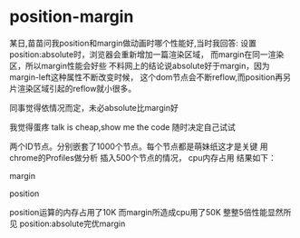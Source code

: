 position-margin
===============
某日,苗苗问我position和margin做动画时哪个性能好,当时我回答:
设置position:absolute时，浏览器会重新增加一篇渲染区域，
而margin在同一渲染区，所以margin性能会好些
不料网上的结论说absolute好于margin，因为margin-left这种属性不断改变时候，
这个dom节点会不断reflow,而position再另片渲染区域引起的reflow就小很多。

同事觉得依情况而定，未必absolute比margin好

我觉得蛋疼
talk is cheap,show me the code 随时决定自己试试

两个ID节点。分别嵌套了1000个节点。每个节点都是萌妹纸这才是关键
用chrome的Profiles做分析
插入500个节点的情况，
cpu内存占用 结果如下：

margin

position

position运算的内存占用了10K
而margin所造成cpu用了50K
整整5倍性能显然所见
position:absolute完优margin
